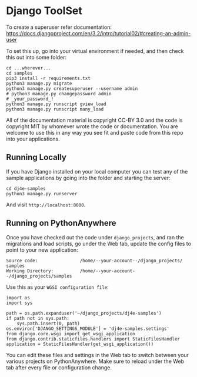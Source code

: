 # Django ToolSet

To create a superuser refer documentation:
https://docs.djangoproject.com/en/3.2/intro/tutorial02/#creating-an-admin-user

To set this up, go into your virtual environment if needed, and then check this
out into some folder:

    cd ...wherever...
    cd samples
    pip3 install -r requirements.txt
    python3 manage.py migrate
    python3 manage.py createsuperuser --username admin
    # python3 manage.py changepassword admin
    # _your_password_!
    python3 manage.py runscript gview_load
    python3 manage.py runscript many_load

All of the documentation material is copyright CC-BY 3.0 and the code is copyright MIT
by whomever wrote the code or documentation. You are welcome to use this in any way you see
fit and paste code from this repo into your applications.

## Running Locally

If you have Django installed on your local computer you can test any of the sample
applications by going into the folder and starting the server:

    cd dj4e-samples
    python3 manage.py runserver

And visit `http://localhost:8000`.

## Running on PythonAnywhere

Once you have checked out the code under `django_projects`, and
ran the migrations and load scripts,
go under the Web tab, update the config files to point to your new application:

    Source code:                /home/--your-account--/django_projects/
    samples
    Working Directory:          /home/--your-account--/django_projects/samples

Use this as your `WGSI configuration file`:

    import os
    import sys

    path = os.path.expanduser('~/django_projects/dj4e-samples')
    if path not in sys.path:
        sys.path.insert(0, path)
    os.environ['DJANGO_SETTINGS_MODULE'] = 'dj4e-samples.settings'
    from django.core.wsgi import get_wsgi_application
    from django.contrib.staticfiles.handlers import StaticFilesHandler
    application = StaticFilesHandler(get_wsgi_application())

You can edit these files and settings in the Web tab to switch between
your various projects on PythonAnywhere. Make sure to reload under the Web tab after
every file or configuration change.

